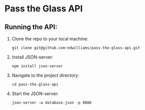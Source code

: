 # Pass the Glass API

## Running the API:
1. Clone the repo to your local machine:
   
   ```
   git clone git@github.com:ndwilliams/pass-the-glass-api.git
   ```
2. Install JSON-server:
   
   ```
   npm install json-server
   ``` 
3. Navigate to the project directory:  
   
   ```
   cd pass-the-glass-api
   ```
4. Start the JSON-server:
   
   ```
   json-server -w database.json -p 8088
   ```

